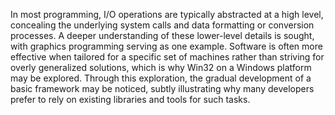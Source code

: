 In most programming, I/O operations are typically abstracted at a high level, concealing the underlying system calls and data formatting or conversion processes. A deeper understanding of these lower-level details is sought, with graphics programming serving as one example. Software is often more effective when tailored for a specific set of machines rather than striving for overly generalized solutions, which is why Win32 on a Windows platform may be explored. Through this exploration, the gradual development of a basic framework may be noticed, subtly illustrating why many developers prefer to rely on existing libraries and tools for such tasks.
